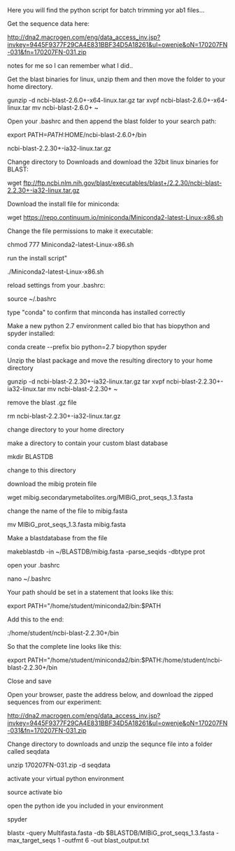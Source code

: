 Here you will find the python script for batch trimming yor ab1 files...

Get the sequence data here:

http://dna2.macrogen.com/eng/data_access_inv.jsp?invkey=9445F9377F29CA4E831BBF34D5A18261&uI=owenje&oN=170207FN-031&fn=170207FN-031.zip

notes for me so I can remember what I did..

Get the blast binaries for linux, unzip them and then move the folder to your home directory.

gunzip -d ncbi-blast-2.6.0+-x64-linux.tar.gz 
tar xvpf ncbi-blast-2.6.0+-x64-linux.tar 
mv ncbi-blast-2.6.0+ ~

Open your .bashrc and then append the blast folder to your search path:

export PATH=$PATH:$HOME/ncbi-blast-2.6.0+/bin

ncbi-blast-2.2.30+-ia32-linux.tar.gz

Change directory to Downloads and download the 32bit linux binaries for BLAST:


wget ftp://ftp.ncbi.nlm.nih.gov/blast/executables/blast+/2.2.30/ncbi-blast-2.2.30+-ia32-linux.tar.gz

Download the install file for miniconda:

wget https://repo.continuum.io/miniconda/Miniconda2-latest-Linux-x86.sh

Change the file permissions to make it executable:

chmod 777 Miniconda2-latest-Linux-x86.sh

run the install script"

./Miniconda2-latest-Linux-x86.sh

reload settings from your .bashrc:

source ~/.bashrc

type "conda" to confirm that minconda has installed correctly

Make a new python 2.7 environment called bio that has biopython and spyder installed:

conda create --prefix bio python=2.7 biopython spyder

Unzip the blast package and move the resulting directory to your home directory

gunzip -d ncbi-blast-2.2.30+-ia32-linux.tar.gz 
tar xvpf ncbi-blast-2.2.30+-ia32-linux.tar
mv ncbi-blast-2.2.30+ ~

remove the blast .gz file

rm ncbi-blast-2.2.30+-ia32-linux.tar.gz 

change directory to your home directory

make a directory to contain your custom blast database

mkdir BLASTDB

change to this directory

download the mibig protein file

wget mibig.secondarymetabolites.org/MIBiG_prot_seqs_1.3.fasta

change the name of the file to mibig.fasta

mv MIBiG_prot_seqs_1.3.fasta mibig.fasta

Make a blastdatabase from the file

makeblastdb -in ~/BLASTDB/mibig.fasta -parse_seqids -dbtype prot

open your .bashrc

nano ~/.bashrc

Your path should be set in a statement that looks like this:

export PATH="/home/student/miniconda2/bin:$PATH

Add this to the end:

:/home/student/ncbi-blast-2.2.30+/bin

So that the complete line looks like this:

export PATH="/home/student/miniconda2/bin:$PATH:/home/student/ncbi-blast-2.2.30+/bin

Close and save

Open your browser, paste the address below, and download the zipped sequences from our experiment:

http://dna2.macrogen.com/eng/data_access_inv.jsp?invkey=9445F9377F29CA4E831BBF34D5A18261&uI=owenje&oN=170207FN-031&fn=170207FN-031.zip

Change directory to downloads and unzip the sequnce file into a folder called seqdata

unzip 170207FN-031.zip -d seqdata

activate your virtual python environment

source activate bio

open the python ide you included in your environment

spyder




blastx -query Multifasta.fasta -db $BLASTDB/MIBiG_prot_seqs_1.3.fasta -max_target_seqs 1 -outfmt 6 -out blast_output.txt




